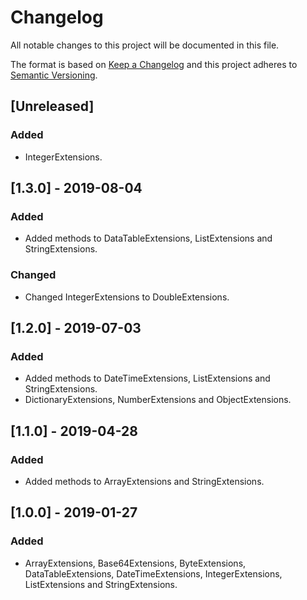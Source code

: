 # Changelog
All notable changes to this project will be documented in this file.

The format is based on [Keep a Changelog](http://keepachangelog.com/en/1.0.0/)
and this project adheres to [Semantic Versioning](http://semver.org/spec/v2.0.0.html).

## [Unreleased]
### Added
- IntegerExtensions.

## [1.3.0] - 2019-08-04
### Added
- Added methods to DataTableExtensions, ListExtensions and StringExtensions.

### Changed
- Changed IntegerExtensions to DoubleExtensions.

## [1.2.0] - 2019-07-03
### Added
- Added methods to DateTimeExtensions, ListExtensions and StringExtensions.
- DictionaryExtensions, NumberExtensions and ObjectExtensions.

## [1.1.0] - 2019-04-28
### Added
- Added methods to ArrayExtensions and StringExtensions.

## [1.0.0] - 2019-01-27
### Added
- ArrayExtensions, Base64Extensions, ByteExtensions, DataTableExtensions, DateTimeExtensions, IntegerExtensions, ListExtensions and StringExtensions.
